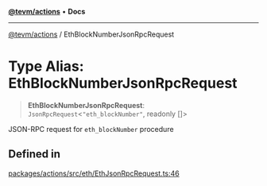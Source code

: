 [**@tevm/actions**](../README.md) • **Docs**

***

[@tevm/actions](../globals.md) / EthBlockNumberJsonRpcRequest

# Type Alias: EthBlockNumberJsonRpcRequest

> **EthBlockNumberJsonRpcRequest**: `JsonRpcRequest`\<`"eth_blockNumber"`, readonly []\>

JSON-RPC request for `eth_blockNumber` procedure

## Defined in

[packages/actions/src/eth/EthJsonRpcRequest.ts:46](https://github.com/evmts/tevm-monorepo/blob/main/packages/actions/src/eth/EthJsonRpcRequest.ts#L46)
